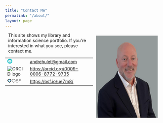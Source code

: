 ```yaml
---
title: "Contact Me"
permalink: "/about/"
layout: page
---
```

<style>
    p {
        margin-left: 10px;
    }
    .photo {
        display: inline;
        float: right;
        padding: 10px;
    }
    table {
        overflow: visible;
        /* border-collapse: collapse;
        border-color: transparent;
        border-width: 0; */
    }

</style>
<img class="photo" src="/ah_2.png" width="200" height="267" alt="photo of Andre Hulet">
<p>This site shows my library and information science portfolio. If you're interested in what you see, please contact me.

<table>
<tr>
    <td><img src="/docs/mail-message-5778.png" width="16" height="16" /></td>
    <td><a href='emailto:andrehulet@gmail.com' target='_blank'>andrehulet@gmail.com</a></td>
</tr>
<tr>
    <td><img class="logo" alt="ORCID logo" src="https://info.orcid.org/wp-content/uploads/2019/11/orcid_16x16.png" width="16" height="16" /></td>
    <td><a href="https://orcid.org/0009-0006-8772-9735" target='_blank'> https://orcid.org/0009-0006-8772-9735</a></td>
</tr>
<tr>
    <td><img class="logo" alt="OSF logo" src="/docs/osf_black.png" width="45" height="16" /></td>
    <td><a href="https://osf.io/ue7m8/" target='_blank'> https://osf.io/ue7m8/</a></td>
</tr>
</table>
